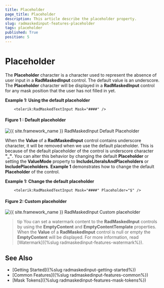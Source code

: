```yaml
---
title: Placeholder
page_title: Placeholder
description: This article describe the placeholder property.
slug: radmaskedinput-features-placeholder
tags: placeholder
published: True
position: 5
---
```


# Placeholder

The __Placeholder__ character is a character used to represent the absence of user input in a __RadMaskedInput__ control. The default value is an underscore. The __Placeholder__ character will be displayed in a __RadMaskedInput__ control for any mask position that the user has not filled in yet.

__Example 1: Using the default placeholder__
```XAML
	<telerik:RadMaskedTextInput Mask="####" />
```

#### __Figure 1 : Default placeholder__
![{{ site.framework_name }} RadMaskedInput Default Placeholder](images/RadMaskedTextBox_Features_Placeholder_Default.png)

When the __Value__ of a __RadMaskedInput__ control contains underscore character, it will be removed when we use the default placeholder. This is because of the default placeholder of the control is underscore character __"_"__. You can alter this behavior by changing the default __Placeholder__ or setting the __ValueMode__ property to __IncludeLiteralsAndPlaceholders__ or __IncludePlaceholders__. __Example 1__ demonstrates how to change the default __Placeholder__ of the control.

__Example 1: Change the default placeholder__
```XAML
	<telerik:RadMaskedTextInput Mask="####" Placeholder="$" />
```

#### __Figure 2: Custom placeholder__
![{{ site.framework_name }} RadMaskedInput Custom placeholder](images/RadMaskedTextBox_Features_Placeholder_Custom.png)

>tip You can set a watermark content to the __RadMaskedInput__ controls by using the __EmptyContent__ and __EmptyContentTemplate__ properties. When the __Value__ of a __RadMaskedInput__ control is null or empty the __EmptyContent__ will be displayed. For more information, read [Watermark]({%slug radmaskedinput-features-watermark%}).

## See Also
 * [Getting Started]({%slug radmaskedinput-getting-started%})
 * [Common Features]({%slug radmaskedinput-features-common%})
 * [Mask Tokens]({%slug radmaskedinput-features-mask-tokens%})
